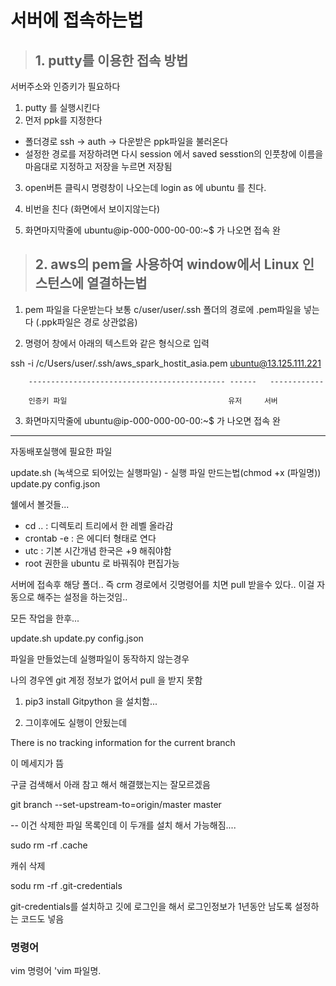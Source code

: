 
# 서버에 접속하는법 

> ## 1. putty를 이용한 접속 방법 

서버주소와 인증키가 필요하다 
1. putty 를 실행시킨다 
2. 먼저 ppk를 지정한다 
  - 폴더경로 ssh -> auth -> 다운받은 ppk파일을 불러온다 
  - 설정한 경로를 저장하려면 다시 session  에서 saved sesstion의 인풋창에 이름을 마음대로 지정하고 저장을 누르면 저장됨 
3. open버튼 클릭시 명령창이 나오는데 login as 에 ubuntu 를 친다. 
4. 비번을 친다 (화면에서 보이지않는다)
 
5. 화면마지막줄에 ubuntu@ip-000-000-00-00:~$ 가 나오면 접속 완


> ## 2. aws의 pem을 사용하여 window에서 Linux 인스턴스에 열결하는법

 1. pem 파일을 다운받는다 
 보통 c/user/user/.ssh 폴더의 경로에 .pem파일을 넣는다 (.ppk파일은 경로 상관없음)
 
 2. 명령어 창에서 아래의 텍스트와 같은 형식으로 입력
 
 ssh -i /c/Users/user/.ssh/aws_spark_hostit_asia.pem ubuntu@13.125.111.221
 
        -------------------------------------------- ------   ------------
        
        인증키 파일                                    유저     서버
        
 3. 화면마지막줄에 ubuntu@ip-000-000-00-00:~$ 가 나오면 접속 완                                                

-----------------------------------
자동배포실행에 필요한 파일

update.sh (녹색으로 되어있는 실행파일) - 실행 파일 만드는법(chmod +x (파일명))
update.py
config.json 



쉘에서 볼것들... 
+ cd .. : 디렉토리 트리에서 한 레벨 올라감
+ crontab -e : 은 에디터 형태로 연다
+ utc : 기본 시간개념 한국은 +9 해줘야함 
+ root 권한을 ubuntu 로 바꿔줘야 편집가능 
 
 
 
서버에 접속후 
해당 폴더.. 
즉 crm 경로에서 깃명령어를 치면 pull 받을수 있다.. 이걸 자동으로 해주는 설정을 하는것임.. 


모든 작업을 한후... 

update.sh
update.py
config.json 

파일을 만들었는데 실행파일이 동작하지 않는경우 

나의 경우엔 git 계정 정보가 없어서 pull 을 받지 못함 


1. pip3 install Gitpython 을 설치함... 

2. 그이후에도 실행이 안됬는데 

There is no tracking information for the current branch

이 메세지가 뜸 

구글 검색해서 아래 참고 해서 해결했는지는 잘모르겠음 

git branch --set-upstream-to=origin/master master


-- 이건 삭제한 파일 목록인데 이 두개를 설치 해서 가능해짐.... 

sudo rm -rf .cache

캐쉬 삭제 

sodu rm -rf .git-credentials

git-credentials를 설치하고 깃에 로그인을 해서 로그인정보가 1년동안 남도록 설정하는 코드도 넣음

### 명령어 

vim 명령어 
'vim 파일명.



